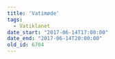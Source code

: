 ```yaml
---
title: 'Vatimøde'
tags:
  - Vatiklanet
date_start: "2017-06-14T17:00:00"
date_end: "2017-06-14T20:00:00"
old_id: 6704
---
```


